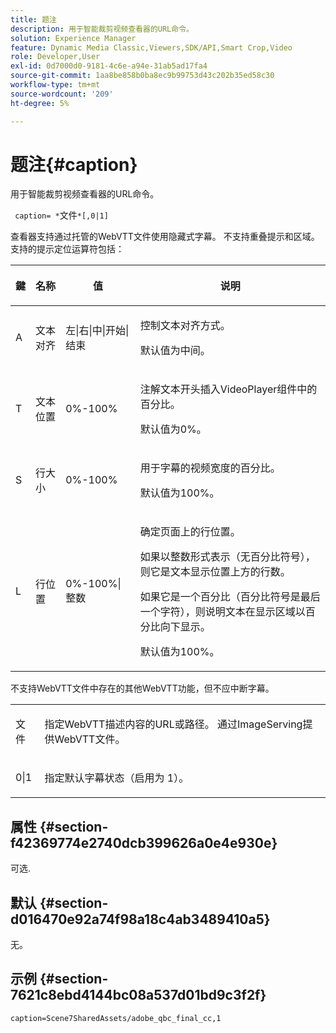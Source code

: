 ```yaml
---
title: 题注
description: 用于智能裁剪视频查看器的URL命令。
solution: Experience Manager
feature: Dynamic Media Classic,Viewers,SDK/API,Smart Crop,Video
role: Developer,User
exl-id: 0d7000d0-9181-4c6e-a94e-31ab5ad17fa4
source-git-commit: 1aa8be858b0ba8ec9b99753d43c202b35ed58c30
workflow-type: tm+mt
source-wordcount: '209'
ht-degree: 5%

---
```


# 题注{#caption}

用于智能裁剪视频查看器的URL命令。

` caption= *`文件`*[,0|1]`

查看器支持通过托管的WebVTT文件使用隐藏式字幕。 不支持重叠提示和区域。 支持的提示定位运算符包括：

<table id="table_62D89A06EC9E4E7983D1F26A2C85A621"> 
 <thead> 
  <tr> 
   <th colname="col1" class="entry"> <p>鍵 </p> </th> 
   <th colname="col2" class="entry"> <p>名称 </p> </th> 
   <th colname="col3" class="entry"> <p>值 </p> </th> 
   <th colname="col4" class="entry"> <p>说明 </p> </th> 
  </tr>
 </thead>
 <tbody> 
  <tr> 
   <td colname="col1"> <p> A </p> </td> 
   <td colname="col2"> <p>文本对齐 </p> </td> 
   <td colname="col3"> <p><span class="codeph">左|右|中|开始|结束</span> </p> </td> 
   <td colname="col4"> <p> 控制文本对齐方式。 </p> <p>默认值为<span class="codeph">中间</span>。 </p> </td> 
  </tr> 
  <tr> 
   <td colname="col1"> <p>T </p> </td> 
   <td colname="col2"> <p>文本位置 </p> </td> 
   <td colname="col3"> <p> 0%-100% </p> </td> 
   <td colname="col4"> <p> 注解文本开头插入VideoPlayer组件中的百分比。 </p> <p>默认值为0%。 </p> </td> 
  </tr> 
  <tr> 
   <td colname="col1"> <p>S </p> </td> 
   <td colname="col2"> <p>行大小 </p> </td> 
   <td colname="col3"> <p> 0%-100% </p> </td> 
   <td colname="col4"> <p> 用于字幕的视频宽度的百分比。 </p> <p>默认值为100%。 </p> </td> 
  </tr> 
  <tr> 
   <td colname="col1"> <p>L </p> </td> 
   <td colname="col2"> <p>行位置 </p> </td> 
   <td colname="col3"> <p> 0%-100%|整数 </p> </td> 
   <td colname="col4"> <p> 确定页面上的行位置。 </p> <p>如果以整数形式表示（无百分比符号），则它是文本显示位置上方的行数。 </p> <p>如果它是一个百分比（百分比符号是最后一个字符），则说明文本在显示区域以百分比向下显示。 </p> <p>默认值为100%。 </p> </td> 
  </tr> 
 </tbody> 
</table>

不支持WebVTT文件中存在的其他WebVTT功能，但不应中断字幕。

<table id="table_A5BB1C08DA4B425DBD0356C7D3693E75"> 
 <tbody> 
  <tr> 
   <td colname="col1"> <p><span class="codeph"><span class="varname">文件</span></span> </p> </td> 
   <td colname="col2"> <p> 指定WebVTT描述内容的URL或路径。 通过ImageServing提供WebVTT文件。 </p> </td> 
  </tr> 
  <tr> 
   <td colname="col1"> <p><span class="codeph"> 0|1</span> </p> </td> 
   <td colname="col2"> <p> 指定默认字幕状态（启用为<span class="codeph"> 1</span>）。 </p> </td> 
  </tr> 
 </tbody> 
</table>

## 属性 {#section-f42369774e2740dcb399626a0e4e930e}

可选.

## 默认 {#section-d016470e92a74f98a18c4ab3489410a5}

无。

## 示例 {#section-7621c8ebd4144bc08a537d01bd9c3f2f}

```
caption=Scene7SharedAssets/adobe_qbc_final_cc,1
```
